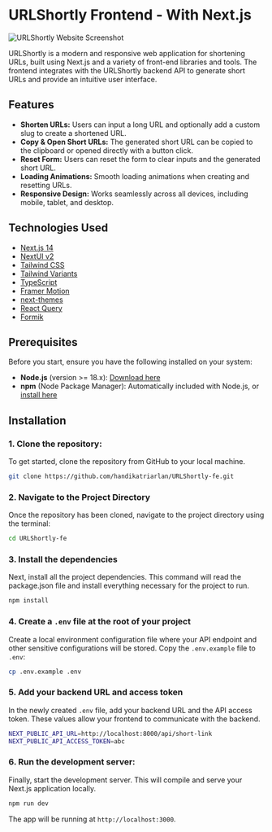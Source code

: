 # URLShortly Frontend - With Next.js

![URLShortly Website Screenshot](https://ucarecdn.com/26078d0f-8b2e-43f1-ad27-b0792103beb7/-/preview/1000x512/)

URLShortly is a modern and responsive web application for shortening URLs, built using Next.js and a variety of front-end libraries and tools. The frontend integrates with the URLShortly backend API to generate short URLs and provide an intuitive user interface.

## Features

- **Shorten URLs:** Users can input a long URL and optionally add a custom slug to create a shortened URL.
- **Copy & Open Short URLs:** The generated short URL can be copied to the clipboard or opened directly with a button click.
- **Reset Form:** Users can reset the form to clear inputs and the generated short URL.
- **Loading Animations:** Smooth loading animations when creating and resetting URLs.
- **Responsive Design:** Works seamlessly across all devices, including mobile, tablet, and desktop.

## Technologies Used

- [Next.js 14](https://nextjs.org/docs/getting-started)
- [NextUI v2](https://nextui.org/)
- [Tailwind CSS](https://tailwindcss.com/)
- [Tailwind Variants](https://tailwind-variants.org)
- [TypeScript](https://www.typescriptlang.org/)
- [Framer Motion](https://www.framer.com/motion/)
- [next-themes](https://github.com/pacocoursey/next-themes)
- [React Query](https://tanstack.com/query/v3)
- [Formik](https://formik.org/docs)

## Prerequisites

Before you start, ensure you have the following installed on your system:

- **Node.js** (version >= 18.x): [Download here](https://nodejs.org/en/download/)
- **npm** (Node Package Manager): Automatically included with Node.js, or [install here](https://www.npmjs.com/)

## Installation

### 1. Clone the repository:
To get started, clone the repository from GitHub to your local machine.
```bash
git clone https://github.com/handikatriarlan/URLShortly-fe.git
```

### 2. Navigate to the Project Directory
Once the repository has been cloned, navigate to the project directory using the terminal:
```bash
cd URLShortly-fe
```

### 3. Install the dependencies
Next, install all the project dependencies. This command will read the package.json file and install everything necessary for the project to run.
```bash
npm install
```

### 4. Create a `.env` file at the root of your project
Create a local environment configuration file where your API endpoint and other sensitive configurations will be stored. Copy the `.env.example` file to `.env`:
```bash
cp .env.example .env
```

### 5. Add your backend URL and access token
In the newly created `.env` file, add your backend URL and the API access token. These values allow your frontend to communicate with the backend.
```bash
NEXT_PUBLIC_API_URL=http://localhost:8000/api/short-link
NEXT_PUBLIC_API_ACCESS_TOKEN=abc
```
### 6. Run the development server:
Finally, start the development server. This will compile and serve your Next.js application locally.
```bash
npm run dev
```
The app will be running at `http://localhost:3000`.
